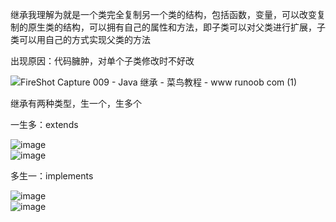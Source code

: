 继承我理解为就是一个类完全复制另一个类的结构，包括函数，变量，可以改变复制的原生类的结构，可以拥有自己的属性和方法，即子类可以对父类进行扩展，子类可以用自己的方式实现父类的方法  


出现原因：代码臃肿，对单个子类修改时不好改  

![FireShot Capture 009 - Java 继承 - 菜鸟教程 - www runoob com (1)](https://user-images.githubusercontent.com/74129445/143683222-ef5ce6a1-b18e-44ce-9c5b-e8bf066742f8.png)  

继承有两种类型，生一个，生多个  

一生多：extends  

![image](https://user-images.githubusercontent.com/74129445/143682727-c482a75b-fdee-48fc-a14d-244291162d28.png)  
![image](https://user-images.githubusercontent.com/74129445/143687617-2a9611e7-354e-4e67-9ed7-4e2d742dbbc1.png)  

多生一：implements  

![image](https://user-images.githubusercontent.com/74129445/143687675-43303b47-bcb5-4cf2-988e-7a817a3f2797.png)  
![image](https://user-images.githubusercontent.com/74129445/143687683-813400c7-baca-4716-9a41-f0cc5bce6f70.png)  



